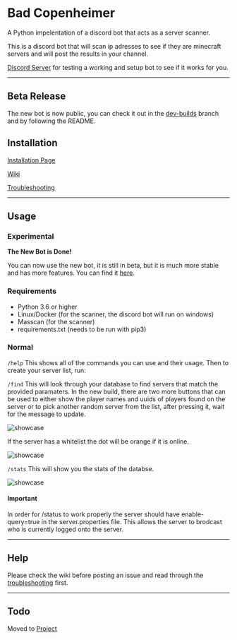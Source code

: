 # Bad Copenheimer

A Python impelentation of a discord bot that acts as a server scanner.

This is a discord bot that will scan ip adresses to see if they are minecraft servers and will post the results in your channel.

[Discord Server](https://discord.gg/kw3EYRwUkt) for testing a working and setup bot to see if it works for you.

----

## Beta Release

The new bot is now public, you can check it out in the [dev-builds](https://github.com/Pilot1782/bad_copenheimer/tree/dev-builds) branch and by following the README.

## Installation

[Installation Page](https://github.com/Pilot1782/bad_copenheimer/wiki/Installation-(New-Bot))

[Wiki](https://www.github.com/Pilot1782/bad_copenheimer/wiki)

[Troubleshooting](https://www.github.com/Pilot1782/bad_copenheimer/wiki/troubleshooting)

----

## Usage

### Experimental

**The New Bot is Done!**

You can now use the new bot, it is still in beta, but it is much more stable and has more features. You can find it [here](https://github.com/Pilot1782/bad_copenheimer/blob/dev-builds/mongoBot.pyw).

### Requirements

* Python 3.6 or higher
* Linux/Docker (for the scanner, the discord bot will run on windows)
* Masscan (for the scanner)
* requirements.txt (needs to be run with pip3)

### Normal

`/help`
This shows all of the commands you can use and their usage. Then to create your server list, run:

`/find`
This will look through your database to find servers that match the provided paramaters. In the new build, there are two more buttons that can be used to either show the player names and uuids of players found on the server or to pick another random server from the list, after pressing it, wait for the message to update.

![showcase](https://raw.githubusercontent.com/Pilot1782/bad_copenheimer/doc-resources/Screenshot_20230111_083824.png)

If the server has a whitelist the dot will be orange if it is online.

![showcase](https://raw.githubusercontent.com/Pilot1782/bad_copenheimer/doc-resources/Screenshot_20230222_034715.png)

`/stats`
This will show you the stats of the databse.

![showcase](https://raw.githubusercontent.com/Pilot1782/bad_copenheimer/doc-resources/Screenshot_20221220_124016.png)

#### Important

In order for /status to work properly the server should have enable-query=true in the server.properties file. This allows the server to brodcast who is currently logged onto the server.

----

## Help

Please check the wiki before posting an issue and read through the [troubleshooting](https://github.com/Pilot1782/bad_copenheimer/wiki/troubleshooting) first.

----

## Todo

Moved to [Project](https://github.com/users/Pilot1782/projects/1)

